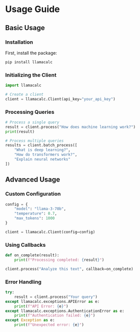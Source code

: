 # Usage Guide

## Basic Usage

### Installation

First, install the package:

```bash
pip install llamacalc
```

### Initializing the Client

```python
import llamacalc

# Create a client
client = llamacalc.Client(api_key="your_api_key")
```

### Processing Queries

```python
# Process a single query
result = client.process("How does machine learning work?")
print(result)

# Process multiple queries
results = client.batch_process([
    "What is deep learning?",
    "How do transformers work?",
    "Explain neural networks"
])
```

## Advanced Usage

### Custom Configuration

```python
config = {
    "model": "llama-3-70b",
    "temperature": 0.7,
    "max_tokens": 1000
}

client = llamacalc.Client(config=config)
```

### Using Callbacks

```python
def on_complete(result):
    print(f"Processing completed: {result}")

client.process("Analyze this text", callback=on_complete)
```

### Error Handling

```python
try:
    result = client.process("Your query")
except llamacalc.exceptions.APIError as e:
    print(f"API Error: {e}")
except llamacalc.exceptions.AuthenticationError as e:
    print(f"Authentication failed: {e}")
except Exception as e:
    print(f"Unexpected error: {e}")
```
